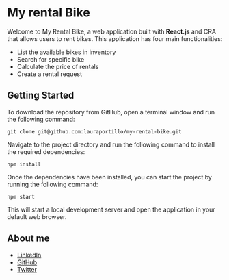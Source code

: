 # My rental Bike

Welcome to My Rental Bike, a web application built with **React.js** and CRA that allows users to rent bikes. This application has four main functionalities:

- List the available bikes in inventory
- Search for specific bike
- Calculate the price of rentals
- Create a rental request

## Getting Started

To download the repository from GitHub, open a terminal window and run the following command:

`git clone git@github.com:lauraportillo/my-rental-bike.git`

Navigate to the project directory and run the following command to install the required dependencies:

`npm install`

Once the dependencies have been installed, you can start the project by running the following command:

`npm start`

This will start a local development server and open the application in your default web browser.




## About me

- [LinkedIn](https://www.linkedin.com/in/laura-portillo-rodr%C3%ADguez-21965a86/)
- [GitHub](https://github.com/lauraportillo)
- [Twitter](https://twitter.com/LauraPo02860847)

